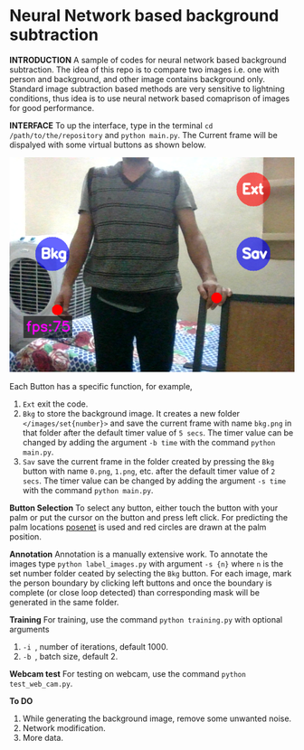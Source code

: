 #  Neural Network based background subtraction


**INTRODUCTION**
A sample of codes for neural network based background subtraction. The idea of this repo is to compare two images i.e. one with person and background, and other image contains background only. Standard image subtraction based methods are very sensitive to lightning conditions, thus idea is to use neural network based comaprison of images for good performance.


**INTERFACE**
To up the interface, type in the terminal `cd /path/to/the/repository` and `python main.py`. The Current frame will be dispalyed with some virtual buttons as shown below.


<p align="center">
  <img src="/inference_image.png" />
</p>

Each Button has a specific function, for example, 
1. `Ext` exit the code.
2. `Bkg` to store the background image. It creates a new folder `</images/set{number}>` and save the current frame with name `bkg.png` in that folder after the default timer value of `5 secs`. The timer value can be changed by adding the argument `-b time` with the command `python main.py`.
3. `Sav` save the current frame in the folder created by pressing the `Bkg` button with name `0.png`, `1.png`, etc. after the default timer value of `2 secs`. The timer value can be changed by adding the argument `-s time` with the command `python main.py`.


**Button Selection**
To select any button, either touch the button with your palm or put the cursor on the button and press left click. For predicting the palm locations [posenet](https://github.com/rwightman/posenet-pytorch) is used and red circles are drawn at the palm position.


**Annotation**
Annotation is a manually extensive work. To annotate the images type `python label_images.py` with argument `-s {n}` where `n` is the set number folder ceated by selecting the `Bkg` button. For each image, mark the person boundary by clicking left buttons and once the boundary is complete (or close loop detected) than corresponding mask will be generated in the same folder.


**Training**
For training, use the command `python training.py` with optional arguments

1. `-i `, number of iterations, default 1000.
2. `-b `, batch size, default 2.



**Webcam test**
For testing on webcam, use the command `python test_web_cam.py`.


**To DO**
1. While generating the background image, remove some unwanted noise.
2. Network modification.
3. More data.



